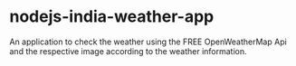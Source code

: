 # nodejs-india-weather-app
An application to check the weather using the FREE OpenWeatherMap Api and the respective image according to the weather information.
